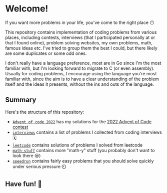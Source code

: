 # Welcome!

If you want more problems in your life, you've come to the right place 😶

This repository contains implementation of coding problems from various places, including contests, interviews (that I participated personally at or that I found online), problem solving websites, my own problems, math, famous ideas etc. I've tried to group them the best I could, but there likely are some duplicates or some odd ones. 

I don't really have a language preference, most are in Go since I'm the most familiar with, but I'm looking forward to migrate to C (or even assembly). Usually for coding problems, I encourage using the language you're most familiar with, since the aim is to have a clear understanding of the problem itself and the ideas it presents, without the ins and outs of the language.

## Summary

Here's the structure of this repository:

- [`Advent of code 2022`](https://github.com/Ozoniuss/Algorithms/tree/master/advent-of-code-2022) has my solutions for the [2022 Advent of Code contest](https://adventofcode.com/2022)
- [`interviews`](https://github.com/Ozoniuss/Algorithms/tree/master/interviews) contains a list of problems I collected from coding interviews 🗓️
- [`leetcode`](https://github.com/Ozoniuss/Algorithms/tree/master/leetcode) contains solutions of problems I solved from leetcode
- [`math-stuff`](https://github.com/Ozoniuss/Algorithms/tree/master/math-stuff) contains more "math-y" stuff (you probably don't want to look there 😒)
- [`speedrun`](https://github.com/Ozoniuss/Algorithms/tree/master/speedrun) contains fairly easy problems that you should solve quickly under serious pressure	⏲️

## Have fun! 🥳